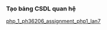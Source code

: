 ### Tạo bảng CSDL quan hệ

[php_1_ph36206_assignment_php1_lan7](./php_1_ph36206_assignment_php1_lan7.sql)
